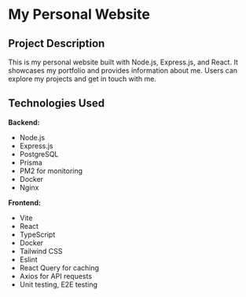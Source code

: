 # My Personal Website

## Project Description

This is my personal website built with Node.js, Express.js, and React. It showcases my portfolio and provides information about me. Users can explore my projects and get in touch with me.

## Technologies Used

**Backend:**
- Node.js
- Express.js
- PostgreSQL
- Prisma
- PM2 for monitoring
- Docker
- Nginx

**Frontend:**
- Vite
- React
- TypeScript
- Docker
- Tailwind CSS
- Eslint
- React Query for caching
- Axios for API requests
- Unit testing, E2E testing

